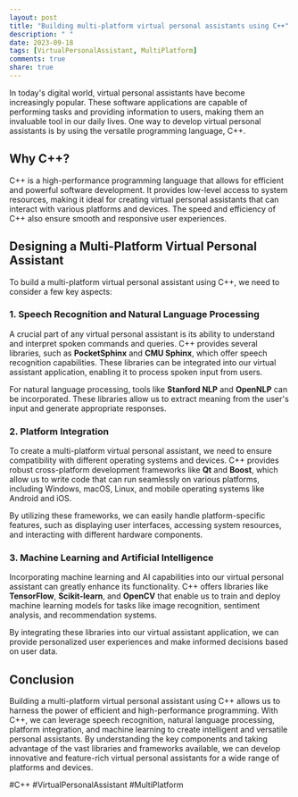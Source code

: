 ```yaml
---
layout: post
title: "Building multi-platform virtual personal assistants using C++"
description: " "
date: 2023-09-18
tags: [VirtualPersonalAssistant, MultiPlatform]
comments: true
share: true
---
```


In today's digital world, virtual personal assistants have become increasingly popular. These software applications are capable of performing tasks and providing information to users, making them an invaluable tool in our daily lives. One way to develop virtual personal assistants is by using the versatile programming language, C++.

## Why C++?

C++ is a high-performance programming language that allows for efficient and powerful software development. It provides low-level access to system resources, making it ideal for creating virtual personal assistants that can interact with various platforms and devices. The speed and efficiency of C++ also ensure smooth and responsive user experiences.

## Designing a Multi-Platform Virtual Personal Assistant

To build a multi-platform virtual personal assistant using C++, we need to consider a few key aspects:

### 1. Speech Recognition and Natural Language Processing

A crucial part of any virtual personal assistant is its ability to understand and interpret spoken commands and queries. C++ provides several libraries, such as **PocketSphinx** and **CMU Sphinx**, which offer speech recognition capabilities. These libraries can be integrated into our virtual assistant application, enabling it to process spoken input from users.

For natural language processing, tools like **Stanford NLP** and **OpenNLP** can be incorporated. These libraries allow us to extract meaning from the user's input and generate appropriate responses.

### 2. Platform Integration

To create a multi-platform virtual personal assistant, we need to ensure compatibility with different operating systems and devices. C++ provides robust cross-platform development frameworks like **Qt** and **Boost**, which allow us to write code that can run seamlessly on various platforms, including Windows, macOS, Linux, and mobile operating systems like Android and iOS.

By utilizing these frameworks, we can easily handle platform-specific features, such as displaying user interfaces, accessing system resources, and interacting with different hardware components.

### 3. Machine Learning and Artificial Intelligence

Incorporating machine learning and AI capabilities into our virtual personal assistant can greatly enhance its functionality. C++ offers libraries like **TensorFlow**, **Scikit-learn**, and **OpenCV** that enable us to train and deploy machine learning models for tasks like image recognition, sentiment analysis, and recommendation systems.

By integrating these libraries into our virtual assistant application, we can provide personalized user experiences and make informed decisions based on user data.

## Conclusion

Building a multi-platform virtual personal assistant using C++ allows us to harness the power of efficient and high-performance programming. With C++, we can leverage speech recognition, natural language processing, platform integration, and machine learning to create intelligent and versatile personal assistants. By understanding the key components and taking advantage of the vast libraries and frameworks available, we can develop innovative and feature-rich virtual personal assistants for a wide range of platforms and devices.

\#C++ #VirtualPersonalAssistant #MultiPlatform